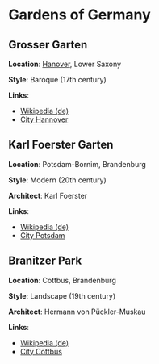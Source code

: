 # Gardens of Germany

## Grosser Garten
**Location**: [Hanover](https://en.wikipedia.org/wiki/Hanover), Lower Saxony

**Style**: Baroque (17th century)

**Links**:
* [Wikipedia (de)](https://de.wikipedia.org/wiki/Gro%C3%9Fer_Garten_(Hannover))
* [City Hannover](https://www.hannover.de/Herrenhausen/Herrenh%C3%A4user-G%C3%A4rten/Gro%C3%9Fer-Garten)


## Karl Foerster Garten
**Location**: Potsdam-Bornim, Brandenburg

**Style**: Modern (20th century)

**Architect**: Karl Foerster

**Links**:
* [Wikipedia (de)](https://de.wikipedia.org/wiki/Karl-Foerster-Garten_(Bornim)) 
* [City Potsdam](https://www.potsdam.de/foerster-garten-potsdams-norden)


## Branitzer Park

**Location**: Cottbus, Brandenburg

**Style**: Landscape (19th century)

**Architect**: Hermann von Pückler-Muskau

**Links**:
* [Wikipedia (de)](https://de.wikipedia.org/wiki/Branitzer_Park)
* [City Cottbus](http://www.cottbus.de/sehenswert/museen/fuerst-pueckler-museum_park_und_schloss_branitz.html)
